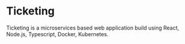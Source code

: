 # Ticketing
Ticketing is a microservices based web application build using React, Node.js, Typescript, Docker, Kubernetes. 
